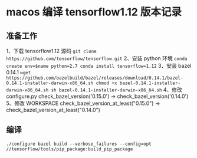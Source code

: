 # macos 编译 tensorflow1.12 版本记录
## 准备工作
1、下载 tensorflow1.12 源码
  ``git clone https://github.com/tensorflow/tensorflow.git``
2、安装 python 环境
  ``
  conda create env=$name python=2.7
  conda install tensorflow=1.12
  ``
3、安装 bazel 0.14.1
  ``
  wget https://github.com/bazelbuild/bazel/releases/download/0.14.1/bazel-0.14.1-installer-darwin-x86_64.sh
  chmod +x bazel-0.14.1-installer-darwin-x86_64.sh
  sh bazel-0.14.1-installer-darwin-x86_64.sh
  ``
4、修改 configure.py 
  check_bazel_version('0.15.0') -> check_bazel_version('0.14.0')
5、修改 WORKSPACE
  check_bazel_version_at_least("0.15.0") -> check_bazel_version_at_least("0.14.0")

## 编译
``
  ./configure
  bazel build --verbose_failures --config=opt //tensorflow/tools/pip_package:build_pip_package
``
